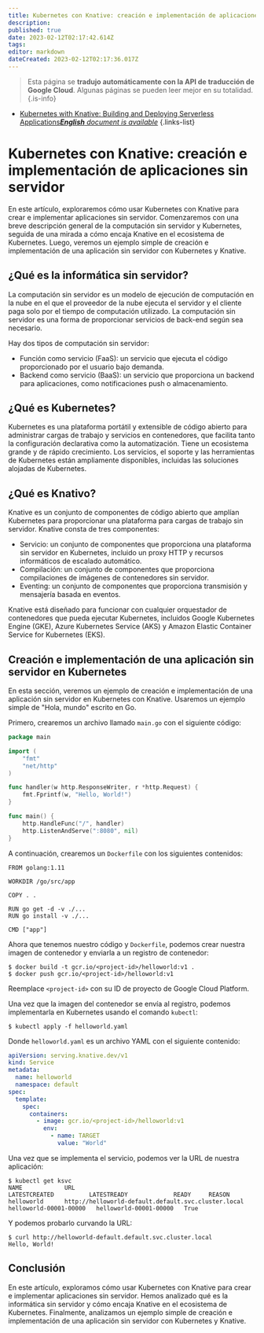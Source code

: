```yaml
---
title: Kubernetes con Knative: creación e implementación de aplicaciones sin servidor
description: 
published: true
date: 2023-02-12T02:17:42.614Z
tags: 
editor: markdown
dateCreated: 2023-02-12T02:17:36.017Z
---
```


> Esta página se **tradujo automáticamente con la API de traducción de Google Cloud**.
Algunas páginas se pueden leer mejor en su totalidad.{.is-info}



- [Kubernetes with Knative: Building and Deploying Serverless Applications***English** document is available*](/en/Knowledge-base/Kubernetes/kubernetes-with-knative-building-and-deploying-serverless-applications)
{.links-list}


# Kubernetes con Knative: creación e implementación de aplicaciones sin servidor

En este artículo, exploraremos cómo usar Kubernetes con Knative para crear e implementar aplicaciones sin servidor. Comenzaremos con una breve descripción general de la computación sin servidor y Kubernetes, seguida de una mirada a cómo encaja Knative en el ecosistema de Kubernetes. Luego, veremos un ejemplo simple de creación e implementación de una aplicación sin servidor con Kubernetes y Knative.

## ¿Qué es la informática sin servidor?

La computación sin servidor es un modelo de ejecución de computación en la nube en el que el proveedor de la nube ejecuta el servidor y el cliente paga solo por el tiempo de computación utilizado. La computación sin servidor es una forma de proporcionar servicios de back-end según sea necesario.

Hay dos tipos de computación sin servidor:

- Función como servicio (FaaS): un servicio que ejecuta el código proporcionado por el usuario bajo demanda.
- Backend como servicio (BaaS): un servicio que proporciona un backend para aplicaciones, como notificaciones push o almacenamiento.

## ¿Qué es Kubernetes?

Kubernetes es una plataforma portátil y extensible de código abierto para administrar cargas de trabajo y servicios en contenedores, que facilita tanto la configuración declarativa como la automatización. Tiene un ecosistema grande y de rápido crecimiento. Los servicios, el soporte y las herramientas de Kubernetes están ampliamente disponibles, incluidas las soluciones alojadas de Kubernetes.

## ¿Qué es Knativo?

Knative es un conjunto de componentes de código abierto que amplían Kubernetes para proporcionar una plataforma para cargas de trabajo sin servidor. Knative consta de tres componentes:

- Servicio: un conjunto de componentes que proporciona una plataforma sin servidor en Kubernetes, incluido un proxy HTTP y recursos informáticos de escalado automático.
- Compilación: un conjunto de componentes que proporciona compilaciones de imágenes de contenedores sin servidor.
- Eventing: un conjunto de componentes que proporciona transmisión y mensajería basada en eventos.

Knative está diseñado para funcionar con cualquier orquestador de contenedores que pueda ejecutar Kubernetes, incluidos Google Kubernetes Engine (GKE), Azure Kubernetes Service (AKS) y Amazon Elastic Container Service for Kubernetes (EKS).

## Creación e implementación de una aplicación sin servidor en Kubernetes

En esta sección, veremos un ejemplo de creación e implementación de una aplicación sin servidor en Kubernetes con Knative. Usaremos un ejemplo simple de "Hola, mundo" escrito en Go.

Primero, crearemos un archivo llamado `main.go` con el siguiente código:

```go
package main

import (
    "fmt"
    "net/http"
)

func handler(w http.ResponseWriter, r *http.Request) {
    fmt.Fprintf(w, "Hello, World!")
}

func main() {
    http.HandleFunc("/", handler)
    http.ListenAndServe(":8080", nil)
}
```

A continuación, crearemos un `Dockerfile` con los siguientes contenidos:

```
FROM golang:1.11

WORKDIR /go/src/app

COPY . .

RUN go get -d -v ./...
RUN go install -v ./...

CMD ["app"]
```

Ahora que tenemos nuestro código y `Dockerfile`, podemos crear nuestra imagen de contenedor y enviarla a un registro de contenedor:

```
$ docker build -t gcr.io/<project-id>/helloworld:v1 .
$ docker push gcr.io/<project-id>/helloworld:v1
```

Reemplace `<project-id>` con su ID de proyecto de Google Cloud Platform.

Una vez que la imagen del contenedor se envía al registro, podemos implementarla en Kubernetes usando el comando `kubectl`:

```
$ kubectl apply -f helloworld.yaml
```

Donde `helloworld.yaml` es un archivo YAML con el siguiente contenido:

```yaml
apiVersion: serving.knative.dev/v1
kind: Service
metadata:
  name: helloworld
  namespace: default
spec:
  template:
    spec:
      containers:
        - image: gcr.io/<project-id>/helloworld:v1
          env:
            - name: TARGET
              value: "World"
```

Una vez que se implementa el servicio, podemos ver la URL de nuestra aplicación:

```
$ kubectl get ksvc
NAME            URL                                                 LATESTCREATED          LATESTREADY             READY     REASON
helloworld      http://helloworld-default.default.svc.cluster.local   helloworld-00001-00000   helloworld-00001-00000   True
```

Y podemos probarlo curvando la URL:

```
$ curl http://helloworld-default.default.svc.cluster.local
Hello, World!
```

## Conclusión

En este artículo, exploramos cómo usar Kubernetes con Knative para crear e implementar aplicaciones sin servidor. Hemos analizado qué es la informática sin servidor y cómo encaja Knative en el ecosistema de Kubernetes. Finalmente, analizamos un ejemplo simple de creación e implementación de una aplicación sin servidor con Kubernetes y Knative.